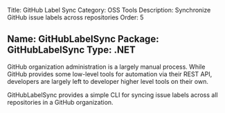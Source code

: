 Title: GitHub Label Sync
Category: OSS Tools
Description: Synchronize GitHub issue labels across repositories
Order: 5

Name: GitHubLabelSync
Package: GitHubLabelSync
Type: .NET
---

GitHub organization administration is a largely manual process. While GitHub provides some low-level tools for automation via their REST API, developers are largely left to developer higher level tools on their own.

GitHubLabelSync provides a simple CLI for syncing issue labels across all repositories in a GitHub organization.
